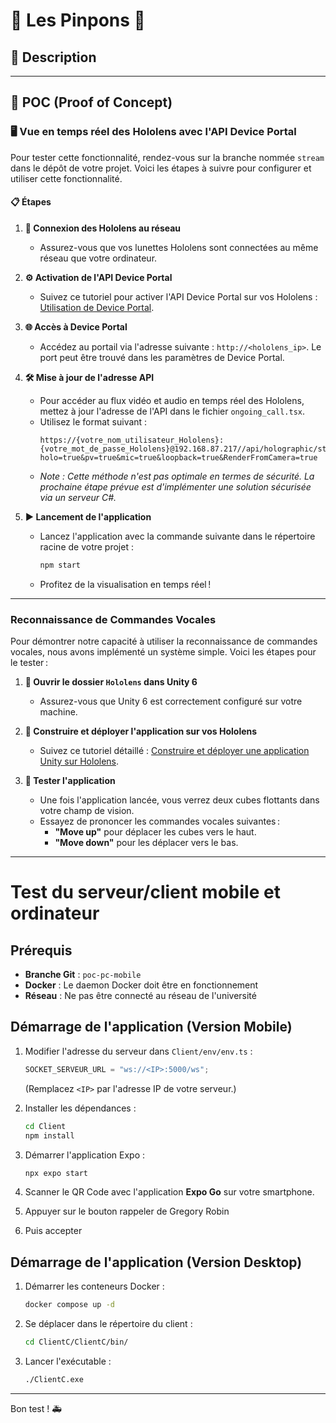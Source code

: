 # 🌟 **Les Pinpons** 🌟

## 🎨 **Description**



---

## 🚀 **POC (Proof of Concept)**

### 🖥️ **Vue en temps réel des Hololens avec l'API Device Portal**

Pour tester cette fonctionnalité, rendez-vous sur la branche nommée `stream` dans le dépôt de votre projet. Voici les étapes à suivre pour configurer et utiliser cette fonctionnalité.

#### 📋 **Étapes**

1. **🔗 Connexion des Hololens au réseau**
   - Assurez-vous que vos lunettes Hololens sont connectées au même réseau que votre ordinateur.

2. **⚙️ Activation de l'API Device Portal**
   - Suivez ce tutoriel pour activer l'API Device Portal sur vos Hololens : [Utilisation de Device Portal](https://learn.microsoft.com/en-us/windows/mixed-reality/develop/advanced-concepts/using-the-windows-device-portal).

3. **🌐 Accès à Device Portal**
   - Accédez au portail via l'adresse suivante : `http://<hololens_ip>`. Le port peut être trouvé dans les paramètres de Device Portal.

4. **🛠️ Mise à jour de l'adresse API**
   - Pour accéder au flux vidéo et audio en temps réel des Hololens, mettez à jour l'adresse de l'API dans le fichier `ongoing_call.tsx`.
   - Utilisez le format suivant :  
     ```
     https://{votre_nom_utilisateur_Hololens}:{votre_mot_de_passe_Hololens}@192.168.87.217//api/holographic/stream/live.mp4?holo=true&pv=true&mic=true&loopback=true&RenderFromCamera=true
     ```
   - *Note : Cette méthode n'est pas optimale en termes de sécurité. La prochaine étape prévue est d'implémenter une solution sécurisée via un serveur C#.*

5. **▶️ Lancement de l'application**
   - Lancez l'application avec la commande suivante dans le répertoire racine de votre projet :
     ```bash
     npm start
     ```
   - Profitez de la visualisation en temps réel !

---

### **Reconnaissance de Commandes Vocales**

Pour démontrer notre capacité à utiliser la reconnaissance de commandes vocales, nous avons implémenté un système simple. Voici les étapes pour le tester :

1. **📂 Ouvrir le dossier `Hololens` dans Unity 6**  
   - Assurez-vous que Unity 6 est correctement configuré sur votre machine.

2. **🔨 Construire et déployer l'application sur vos Hololens**  
   - Suivez ce tutoriel détaillé : [Construire et déployer une application Unity sur Hololens](https://learn.microsoft.com/fr-fr/windows/mixed-reality/develop/unity/build-and-deploy-to-hololens).

3. **🚀 Tester l'application**  
   - Une fois l'application lancée, vous verrez deux cubes flottants dans votre champ de vision.  
   - Essayez de prononcer les commandes vocales suivantes :  
     - **"Move up"** pour déplacer les cubes vers le haut.  
     - **"Move down"** pour les déplacer vers le bas.

---

# Test du serveur/client mobile et ordinateur

## Prérequis

- **Branche Git** : `poc-pc-mobile`
- **Docker** : Le daemon Docker doit être en fonctionnement
- **Réseau** : Ne pas être connecté au réseau de l'université

## Démarrage de l'application (Version Mobile)

1. Modifier l'adresse du serveur dans `Client/env/env.ts` :
   ```ts
   SOCKET_SERVEUR_URL = "ws://<IP>:5000/ws";
   ```
   (Remplacez `<IP>` par l'adresse IP de votre serveur.)

2. Installer les dépendances :
   ```sh
   cd Client
   npm install
   ```
3. Démarrer l'application Expo :
   ```sh
   npx expo start
   ```
4. Scanner le QR Code avec l'application **Expo Go** sur votre smartphone.
5. Appuyer sur le bouton rappeler de Gregory Robin
6. Puis accepter

## Démarrage de l'application (Version Desktop)

1. Démarrer les conteneurs Docker :
   ```sh
   docker compose up -d
   ```
2. Se déplacer dans le répertoire du client :
   ```sh
   cd ClientC/ClientC/bin/
   ```
3. Lancer l'exécutable :
   ```sh
   ./ClientC.exe
   ```

---

Bon test ! 🚑
